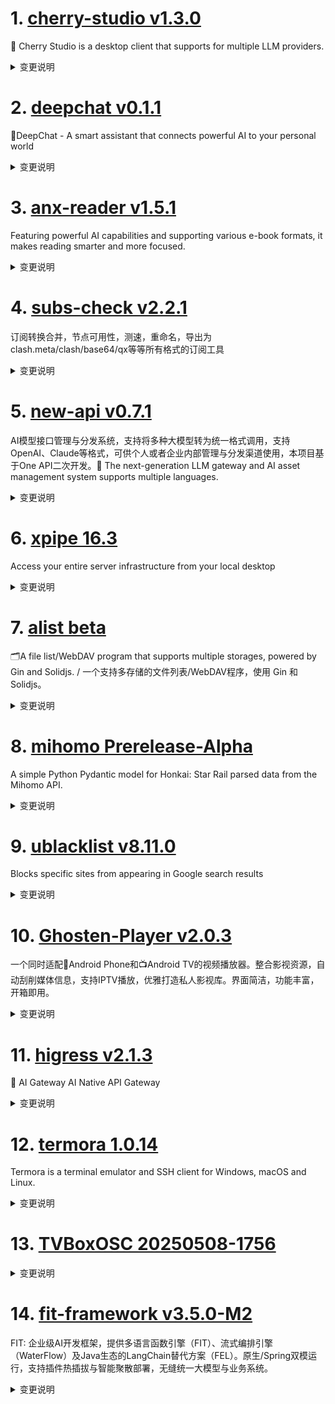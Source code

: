 
# 1. [cherry-studio v1.3.0](https://github.com/CherryHQ/cherry-studio/releases/tag/v1.3.0)  
🍒 Cherry Studio is a desktop client that supports for multiple LLM providers.
<details>
<summary>变更说明</summary>

## ⚠️ 仅供内部测试使用，普通用户请勿更新
## ⚠️ 更新务必备份数据，如果没有备份数据，升级后无法降级
#
### v1.3.0 测试版本讨论区：
#

## What's Changed
* refactor(TopicsTab): Use onContextMenu instead of onMouseEnter  
* Refactor/message block structure  
* feat: add painting aihubmix provider  
* feat: 添加 messageBlock、messageThunk 和 useMessageOperations 使用指南文档  
* refactor(MainTextBlock): enhance content processing by ignoring tooluse  
* fix: message do not use knowledge  
* refactor: 重构网络搜索模块，支持快捷菜单快速切换  
* perf: <tool_use> display  
* fix(GeminiProvider): relocate grounding metadata handling  
* fix: The Error display of the failed mcp call shows that the Error type cannot be displayed  
* feat: optimize extract logic  
* feat(messageThunk): integrate autoRenameTopic functionality to update topic names based on assistant responses  
* fix: determining thinking process using block status  
* fix: update webSearch type and results structure in upgrade logic  
* style: optimize mcp arg name display layout when tool or prompt descr…  
* Fix/message block structure  
* feat(WindowService): add main window monitor for renderer process events  
* fix: prevent overriding block status on aborting  
* feat: support streaming for model health check  
* Fix error   
* fix: refresh thinking state on streaming  
* fix(messageThunk): ensure usage is only estimated when not already present in response  
* fix: reset hasReasoningContent  
* feat(OpenAIProvider): support image edit  
* perf: improve inputbar button memorization  
* fix(mcp-tools): improve error message formatting and response handlin…  
* refactor: enhance image block rendering and styling  
* refactor: remove unused selection window  
* fix: 调整图片高度，修复gemini画图  
* refactor: Seperate MiniWindow loading from MainWindow  
* Feat/qwen3 support  
* feat: implement store synchronization across windows  
* perf(inputbar): improve long text paste  
* refactor: simplify custom CSS functionality by store sync  
* fix(Anthropic): add base64 file handling to IPC and file management  
* fix: resolve scrolling issue on files page   
* Remove redundant condition check in MCP service args handling  
* fix(i18n): add missing translation for Ru  
* fix(messageThunk): enhance reset message logic to include model for s…  
* feat(messageOperations): add editMessageBlocks functionality and upda…  
* fix(OpenAIProvider): enhance token budget calculation in OpenRouter  
* refactor(WindowService): improve context menu setup   
* fix the issue of webdav local backup file storage  
* refactor(WindowService, ThemeProvider): streamline title bar style and theme toggling logic  
* fix(models): normalize model IDs to lowercase for consistency  
* chore(dependencies): update electron-updater to version 6.6.4 and remove patches  
* chore(dependencies): update electron-builder to 26.0.15  
* fix: remove redundant local variables  
* feat: 支持自定义助手地址  
* Fix/image height  
* fix: conditionally show loading more spinner  
* feat: popup question editor support translation assistant  
* fix: infinite scroller layout  
* refactor: add Linux support for margin adjustments in MinappPopupConainer and McpSettingsNavbar  
* Fix: 'Web Search' and 'Clear Context' don't work  
* feat(OpenAI): new Responses API support  
* fix: openaiprovider timeout is not an integer  
* fix: include thinking_millsec in message block creation  
* fix: memorize assistant with model  
* feat(miniapps): add `Grok / X`  
* feat: emit event on message complete  
* fix: update thinkingbutton model checks   
* feat(WebSearchButton): add 'Disable Web Search' option  
* fix(StoreSyncService): set flag bug when register IPC handler  
* 优化消息块渲染性能，使用 useMemo 缓存图像块组；移除调试日志以清理代码  
* feat: support dashscope reranker  
* fix: chat message translate  
* feat: change citation list style  
* feat: optimize knowledge recognize  
* fix: knowledge base url error  
* refactor(middleware): add extractReasoningMiddleware for enhanced text processing  
* fix: failed to connect OAuth MCP server  
* fix: citation list loading  
* feat: Add OpenDAL based Remote Storage class  
* feat: add zoom factor setting and localization support  
* chore: remove unuseful doc  
* feat[MCP]: implement login shell environment retrieval  
* feat(MCP): update auto-install server name and add server registratio…  
* fix(theme): citation list dark theme  display & url repeatedly requesting  
* feat: enhance search functionality with optional HTTP options  
* Feat: change Gemini Safety Settings to OFF; upgrade  package  
* fix(MCP): Revise the server type judgment logic to ensure the correct…  
* Feat/claude websearch support  
* feat: Custom mini app  
* refactor(ModelList): improve model list style and grouping  
* feat(minapps): add n8n mini app with logo and URL.  
* fix: display image from mcp response  
* feat: tooluse result display style optimization  
* fix: remove useless border and border radius for code block  
* perf: virtual list for quick panel and SelectModelPopup  
* feat: add the "Export Agent" feature  
* fix: user message usage  
* feat: ParateraAI 添加支持  
* fix: SelectModelPopup sticky header  
* feat: support both function call and system prompt for MCP tools  
* fix: update input schema reference in MessageTools for accurate tool …  
* feat: add inspect option to context menu with localization support  
* feat(Qwen3): Add Qwen3 Model Thinking Mode Switch  
* feat: combine to general reranker  
* fix: SelectModelPopup scrolling behaviour  
* fix: qwen3 check  
* feat(webSearch): add Bocha web search provider integration  
* docs(README): add Architecture overview document  
* fix: update selectedTypes logic in ModelEditContent for better handling  
* feat: add prompt display control  
* style: remove small size prop from Switch component in AssistantModel…  
* feat: Agent Regular Phrases  
* feat: regularPhrases可以随Agent一起导出。  
* fix: jina embedding error  
* feat(i18n): 更新机器翻译多语言，使用Qwen3 236b进行机器翻译。  
* fix: check isComposing on keydown  
* fix: clean up code  
* revert: customtag tooltip delay  
* Revert "fix: update selectedTypes logic in ModelEditContent for better handling"  
* fix: conditionally aquire focus for inputbar  
* refactor(checkAPI): check api or model with stream enabled first  
* feat: add message translate copy & close  
* fix(Inputbar): do not reset selection on focus  
* feat: add motion library for animations and enhance Spinner and Messa…  
* fix: next release bugs  
#
## New Contributors
*  made their first contribution in 
*  made their first contribution in 
*  made their first contribution in 
*  made their first contribution in 
*  made their first contribution in 
*  made their first contribution in 
*  made their first contribution in 
*  made their first contribution in 
*  made their first contribution in 
*  made their first contribution in 
*  made their first contribution in 

**Full Changelog**:   

</details>

# 2. [deepchat v0.1.1](https://github.com/ThinkInAIXYZ/deepchat/releases/tag/v0.1.1)  
🐬DeepChat - A smart assistant that connects powerful AI to your personal world
<details>
<summary>变更说明</summary>

## 🚀 DeepChat 0.1.1 正式发布 | 重新定义你的 AI 对话体验！
—— 不再是简单的 ChatBot，而是你的自然语言 Agent  工具🌟
#
## ✨ 本次主要更新内容 ✨
* 优化了打包尺寸，最终包减数百兆  
* [issue] 自定义代理不支持认证/Custom proxy doesn't support authentication  
* fix: 水印拼接逻辑修改  
* feat: 知识库开关放到到每个具体知识库  
* 默认MCP设置可以开到30  
* fix 知识库开关展示逻辑 & 快捷键描述  
* 修复了一些Bug  
* Release 0.1.1  
#
## New Contributors
*  made their first contribution in 

**Full Changelog**: 


🔥 为什么选择 DeepChat？

✅ **商业友好**：基于原版  开源，无任何协议外的额外约束，面向开源。
✅ **开箱即用**：极简配置，即刻开启你的智能对话之旅。
✅ **极致灵活**：自由切换模型，自定义模型源，满足你多样化的对话和探索需求。
✅ **体验绝佳**：LaTeX 公式渲染、代码高亮、Markdown 支持，模型对话从未如此顺畅。
✅ **持续进化**：我们倾听用户反馈，不断迭代更新，为你带来更卓越的 AI 对话体验。

📥 立即体验未来

💬 反馈有礼：欢迎提交你的宝贵建议，加入 VIP 用户社群，与我们一同塑造 DeepChat 的未来！
<img width="400px" src="

  

</details>

# 3. [anx-reader v1.5.1](https://github.com/Anxcye/anx-reader/releases/tag/v1.5.1)  
Featuring powerful AI capabilities and supporting various e-book formats, it makes reading smarter and more focused. 
<details>
<summary>变更说明</summary>

## 1.5.1
- Fix: Can't open book note list in some cases
- Fix: WebDAV sync show Not Found
- Fix: Context menu is difficult to distinguish in e-ink mode
- L10n: Optimized Arabic translation
- 修复：某些特殊情况下笔记列表无法显示
- 修复：某些情况下 WebDAV 同步时显示 Not Found 的问题
- 修复：E-ink 模式下上下文菜单难以辨认
- L10n: 优化阿拉伯语部分翻译  

</details>

# 4. [subs-check v2.2.1](https://github.com/beck-8/subs-check/releases/tag/v2.2.1)  
订阅转换合并，节点可用性，测速，重命名，导出为clash.meta/clash/base64/qx等等所有格式的订阅工具
<details>
<summary>变更说明</summary>

## Changelog
* 5dd4994d9b7b2e6fb0605777c0cb7964f33ebada feat: 添加测速带宽限制

  

</details>

# 5. [new-api v0.7.1](https://github.com/QuantumNous/new-api/releases/tag/v0.7.1)  
AI模型接口管理与分发系统，支持将多种大模型转为统一格式调用，支持OpenAI、Claude等格式，可供个人或者企业内部管理与分发渠道使用，本项目基于One API二次开发。🍥 The next-generation LLM gateway and AI asset management system supports multiple languages.
<details>
<summary>变更说明</summary>

## What's Changed
* feat: Group rate limiting feature  
* feat: update OpenRouter balance  
* fix: ensure SSE ping packets are sent before upstream response  
* fix: correct formatting string in PriceData.ToSetting to handle Image…  
* feat: add option to allow worker HTTP image requests  

## New Contributors
*  made their first contribution in 

**Full Changelog**:   

</details>

# 6. [xpipe 16.3](https://github.com/xpipe-io/xpipe/releases/tag/16.3)  
Access your entire server infrastructure from your local desktop
<details>
<summary>变更说明</summary>

## SSH

- The shell profile loading on Linux has been reworked with the goal of better handling the SSH agent detection
- The SSH identity none selection will now always disable using default keys like id_rsa
- There is now a new dialog to add a host key type to a connection if none of available ones are supported by the client
- The support for FIDO2 SSH keys on Linux and macOS has been improved:
  - PINs are now cached by default so they only have to be entered once. Caching can be disabled in the security settings
  - User presence confirmation requests are now shown with an icon notification in XPipe
  - Fix FIDO2 keys not working with xpipe if they were already added to the SSH agent
- You can now create all types of tunnels to VMs as well
- The tunnel addresses now support IPv6 addresses
- Add some more automatic recognition for some Mikrotik devices

## Other

- There's a new option to automatically close terminals on successful exit without having to press any key
- The custom icons now dynamically check whether the colored icon variant has enough contrast in dark mode.
  This will make icons more colorful instead of mostly using black-and-white icons in dark mode.
  You have to refresh the icons in the icon settings for this to apply.
- There is now a confirmation prompt when erasing file contents in the file browser
- Add support for Enpass password manager
- The arch AUR package now supports automatic updates via makepkg from within XPipe 
- There is now an automatic check and a new button for merge conflicts when
  another user/instance pushed to a remote git sync repo
- Add support for Void editor
- The docker parent entry no longer has a refresh button to prevent confusion with multiple refresh buttons
- The actual file names of shell session script entries are now shown on hover
- Add ability to close connection creation dialog quickly with ESC if no changes were made
- Improve category styling

## Fixes

- Fix terminal logging being broken on Linux and macOS
- Fix some file existence checks failing on Windows 10 since the latest Windows updates
- Fix zsh errors due to unquoted glob pattern
- Fix slow macOS startup due to mdfind being slow
- Fix zellij multiplexer not properly opening first tab sometimes due to timing issues
- Fix tmux window immediately closing if connection failed
- Fix choco updater showing available updates before they are available in choco
- Fix choco updater not launching as admin
- Fix updater terminal window not closing automatically on success
- Fix script group naming in creation dialog
- Fix various NullPointers


## Downloads

You can find all downloadable artifacts below attached to this release. For installation instructions, see the .

All artifacts are signed by   

</details>

# 7. [alist beta](https://github.com/AlistGo/alist/releases/tag/beta)  
🗂️A file list/WebDAV program that supports multiple storages, powered by Gin and Solidjs. / 一个支持多存储的文件列表/WebDAV程序，使用 Gin 和 Solidjs。
<details>
<summary>变更说明</summary>

### &nbsp;&nbsp;&nbsp;🚀 Features

- Add h2c for http server &nbsp;-&nbsp; by **j2rong4cn** in  
- Add UseLargeThumbnail for 139 &nbsp;-&nbsp; by **bigQY** in  
- **115_open**:
  - Implement rate limiting for API requests &nbsp;-&nbsp; by **Andy Hsu** 
- **139**:
  - Add option ReportRealSize ( close ) &nbsp;-&nbsp; by **MadDogOwner** and **Copilot** in  and  
- **azure_blob**:
  - Implement GetRootId interface in Addition struct &nbsp;-&nbsp; by **New Future** in  
- **cloudreve**:
  - S3 policy support &nbsp;-&nbsp; by **MadDogOwner** in  
- **doubao**:
  - Support upload ( close ) &nbsp;-&nbsp; by **asdfghjkl** and **Copilot** in  and  
  - Add get_download_info API and download_api option &nbsp;-&nbsp; by **MadDogOwner** in  
- **doubao_share**:
  - Support doubao_share link &nbsp;-&nbsp; by **asdfghjkl** and **anobodys** in  
- **driver**:
  - Add Azure Blob Storage driver &nbsp;-&nbsp; by **New Future** and **Copilot** in  
- **url-tree**:
  - Implement the Put interface to support adding links directly to the UrlTree on the web side &nbsp;-&nbsp; by **Lee CQ** and **Copilot** in  

### &nbsp;&nbsp;&nbsp;🐞 Bug Fixes

- Revert "refactor(net): pass request header" &nbsp;-&nbsp; by **j2rong4cn** in  
- Shebang of entrypoint.sh &nbsp;-&nbsp; by **Mmx** in  
- Remove auth middleware for authn login &nbsp;-&nbsp; by **Mmx** in  
- Prevent guest user from updating profile &nbsp;-&nbsp; by **yoclo** in  
- **115_open**:
  - Add delay in MakeDir function to handle rate limiting &nbsp;-&nbsp; by **Andy Hsu** 
- **139**:
  - Incorrect host &nbsp;-&nbsp; by **Sam- Pan（潘绍森）** and **Copilot** in  
- **aliyundrive_open**:
  - Resolve file duplication issues and improve path handling &nbsp;-&nbsp; by **Yifan Gao** and **Copilot** in  
- **archive**:
  - Unable to preview &nbsp;-&nbsp; by **j2rong4cn** in  
- **baidu_netdisk**:
  - Add another video crack api &nbsp;-&nbsp; by **asdfghjkl** and **anobodys** in  
- **deps**:
  - Update 115-sdk-go to v0.1.5 &nbsp;-&nbsp; by **Andy Hsu** 
- **docker_release**:
  - Avoid duplicate occupation in docker image ( close ) &nbsp;-&nbsp; by **wxnq** in  and  
- **doubao**:
  - Update file size type to int64 &nbsp;-&nbsp; by **MadDogOwner** in  
- **fs**:
  - Remove old target object from cache before updating &nbsp;-&nbsp; by **Yifan Gao** in  
- **ipfs**:
  - Fix problems &nbsp;-&nbsp; by **jerry** in  
- **lanzou**:
  - Remove JavaScript comments from response data &nbsp;-&nbsp; by **MadDogOwner** in  
- **mega**:
  - Use newest file for same filename ( close ) &nbsp;-&nbsp; by **gdm257** in  and  
- **net**:
  - Unexpected write ( close ) &nbsp;-&nbsp; by **j2rong4cn** in  and  
- **netease_music**:
  - Change ListResp size fields from string to int64 &nbsp;-&nbsp; by **MadDogOwner** in  
- **pikpak&pikpak_share**:
  - Update algorithms &nbsp;-&nbsp; by **YangXu** in  
  - Fix WebPackageName &nbsp;-&nbsp; by **Dgs** in  
- **thunder**:
  - Fix login issue ( close ) &nbsp;-&nbsp; by **Dgs** in  and  

### &nbsp;&nbsp;&nbsp;🏎 Performance

- Optimize IO read/write usage &nbsp;-&nbsp; by **j2rong4cn** and **MadDogOwner** in  
- **local**: Avoid duplicate parsing of VideoThumbPos &nbsp;-&nbsp; by **Lin Tianchuan** in  
- **quark_uc&quark_uc_tv**: Native proxy multithreading &nbsp;-&nbsp; by **xiaoQQya** in  

##### &nbsp;&nbsp;&nbsp;&nbsp;  

</details>

# 8. [mihomo Prerelease-Alpha](https://github.com/MetaCubeX/mihomo/releases/tag/Prerelease-Alpha)  
A simple Python Pydantic model for Honkai: Star Rail parsed data from the Mihomo API.
<details>
<summary>变更说明</summary>

Release created at  Sun May 11 11:57:07 CST 2025
Synchronize Alpha branch code updates, keeping only the latest version
<br>



  

</details>

# 9. [ublacklist v8.11.0](https://github.com/iorate/ublacklist/releases/tag/v8.11.0)  
Blocks specific sites from appearing in Google search results
<details>
<summary>变更说明</summary>

##  (2025-05-07)
#

### Bug Fixes

* **locales:** update German translation  
#

### Features

* add experimental SERPINFO mode  
* **searx:** add searxng instance  
* **yandex:** add support for yandex.ru  




---
This release is also available on:
- 
-   

</details>

# 10. [Ghosten-Player v2.0.3](https://github.com/GhostenEditor/Ghosten-Player/releases/tag/v2.0.3)  
一个同时适配📱Android Phone和📺Android TV的视频播放器。整合影视资源，自动刮削媒体信息，支持IPTV播放，优雅打造私人影视库。界面简洁，功能丰富，开箱即用。
<details>
<summary>变更说明</summary>

> 如果项目对您有帮助，就请给颗吧。
> 请我喝咖啡(支持作者) ☕️ 
> QQ群 1033449405

## 🐞Bug Fixed

1. TV端播放失败后，切换播放列表无法恢复播放
2. DLNA投屏问题以及页面展示问题
3. 夸克网盘VIP速度过低

## What's Changed
* Releases/v2.0.3  


**Full Changelog**:   

</details>

# 11. [higress v2.1.3](https://github.com/alibaba/higress/releases/tag/v2.1.3)  
🤖 AI Gateway AI Native API Gateway
<details>
<summary>变更说明</summary>

## What's Changed
* Update helm translated README.zh.md  
* fix: update golang filter README  
* fix : Add nacos username and password login option  
* feat: Support /v1/models API in ai-proxy  
* fix(ai-statistics): adjust requestBodyBufferLimit  
* fix : fix vs rewrite when mcp protocol is http  
* feat: Add SSE direct proxy support to mcp-session filter  
* fix param type error  


**Full Changelog**:   

</details>

# 12. [termora 1.0.14](https://github.com/TermoraDev/termora/releases/tag/1.0.14)  
Termora is a terminal emulator and SSH client for Windows, macOS and Linux.
<details>
<summary>变更说明</summary>

### New features/Updates

- Support RDP protocol 
- Highlighter keywords support regex 
- Support for compression algorithms 
- Support for xterm CBT 
- Scroll to the bottom after pressed any key 


### Bug fixes

- Fix snippet `\` characters 
- Fix snippet i18n 

----

### 新功能/更新

- 支持 RDP 协议 
- 高亮关键词支持正则 
- 支持压缩算法 
- 支持 xterm CBT 
- 任意键按下后滚动到底部 

### 问题修复

- 修复代码片段 `\` 字符 
- 修复代码片段 i18n 
  

</details>

# 13. [TVBoxOSC 20250508-1756](https://github.com/o0HalfLife0o/TVBoxOSC/releases/tag/20250508-1756)  

<details>
<summary>变更说明</summary>

Credit: 
Commit: 117fa9593ba22b2e81c21b87303ec1981f830d89
Changelog:
```
解决部分盒子不能正常筛选分类的问题

```
  

</details>

# 14. [fit-framework v3.5.0-M2](https://github.com/ModelEngine-Group/fit-framework/releases/tag/v3.5.0-M2)  
FIT: 企业级AI开发框架，提供多语言函数引擎（FIT）、流式编排引擎（WaterFlow）及Java生态的LangChain替代方案（FEL）。原生/Spring双模运行，支持插件热插拔与智能聚散部署，无缝统一大模型与业务系统。
<details>
<summary>变更说明</summary>

## 这是 FIT Framework 社区 3.5.0 版本的第二个里程碑的发布！
#
## FIT 函数平台
#
### ✨ 升级优化

* 支持 mybatis 配置自动下划线转驼峰  
* 添加 fit-security-simple 插件  
* 捕获流式调用报错信息  
* 升级 python 依赖三方包的版本  
#
### ✅ 问题修复

* 修复校验泛型元素为空时的错误  
* 修复 http 进行流式下载时，status code 返回 0 导致链接中断的问题  
* 修复广播模式下如果 genericable 无返回值时的报错问题  
#
## Waterflow 流调度平台
#
### 🚀 功能特性

* 支持 FIT for Java 插件自动扫描并生成工具元数据。
#
### ✨ 升级优化

* 修改 ohscript 生成随机 uuid 方式提升性能  
#
## Elsa 图形编辑平台
#
### 🚀 功能特性
#
#### 核心框架 (elsa)

* 图形具备统一的抽象数据结构。
   * Graph、Page、Shape 结构通用于任意业务场景。
   * 全链路 JSON 序列化能力，兼容任何持久化存储方案。

* 支持拖拽式流程编排。
   * 支持图形拖拽和画布拖拽，并提供节点整理和一键显示所有节点的能力。
#
#### 前端应用 (elsa-react)

* 集成 React 的能力。
   * 基于 Context 的上下文传递机制。
   * 节点渲染缓存：React.memo + 自定义 shouldComponentUpdate。

* 集成 Ant Design 的能力。
   * 基于 Form 组件的实时校验提示系统。
   * 基于 Tree 组件封装的节点上下文观察者机制。
#
## ❤️ 贡献者

*  made their first contribution in 
*  made their first contribution in 

以及感谢所有为此次发布做出贡献的人：

            

</details>

